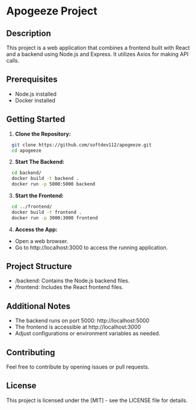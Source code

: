 # Apogeeze Project

## Description
This project is a web application that combines a frontend built with React and a backend using Node.js and Express. It utilizes Axios for making API calls.

## Prerequisites
- Node.js installed
- Docker installed

## Getting Started
1. **Clone the Repository:**
  ```bash
    git clone https://github.com/softdev112/apogeeze.git
    cd apogeeze
  ```

2. **Start The Backend:**
  ```bash
    cd backend/
    docker build -t backend .
    docker run -p 5000:5000 backend
  ```

3. **Start the Frontend:**
  ```bash
    cd ../frontend/
    docker build -t frontend .
    docker run -p 3000:3000 frontend
  ```
4. **Access the App:**
  - Open a web browser.
  - Go to http://localhost:3000 to access the running application.


## Project Structure
  - /backend: Contains the Node.js backend files.
  - /frontend: Includes the React frontend files.

## Additional Notes
  - The backend runs on port 5000: http://localhost:5000
  - The frontend is accessible at http://localhost:3000
  - Adjust configurations or environment variables as needed.

## Contributing

Feel free to contribute by opening issues or pull requests.

## License

This project is licensed under the [MIT] - see the LICENSE file for details.



